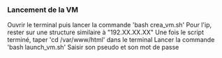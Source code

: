 ### Lancement de la VM
Ouvrir le terminal puis lancer la commande 'bash crea_vm.sh'
Pour l'ip, rester sur une structure similaire à "192.XX.XX.XX"
Une fois le script terminé, taper 'cd /var/www/html' dans le terminal
Lancer la commande 'bash launch_vm.sh'
Saisir son pseudo et son mot de passe
